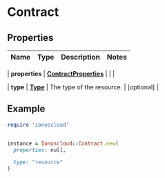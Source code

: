 # Contract

## Properties

| Name | Type | Description | Notes |
| ---- | ---- | ----------- | ----- |

| **properties** | [**ContractProperties**](ContractProperties.md) |  |  |

| **type** | [**Type**](Type.md) | The type of the resource. | [optional] |

## Example

```ruby
require 'ionoscloud'


instance = Ionoscloud::Contract.new(
  properties: null,

  type: "resource"
)
```

